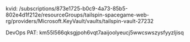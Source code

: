 kvid: /subscriptions/873e1725-b0c9-4a73-85b5-802e4d1f212e/resourceGroups/tailspin-spacegame-web-rg/providers/Microsoft.KeyVault/vaults/tailspin-vault-27232

DevOps PAT: km55l566qksgjpoh6vqt7aaijoolyeucj5wwcswszysfyyzljisq

